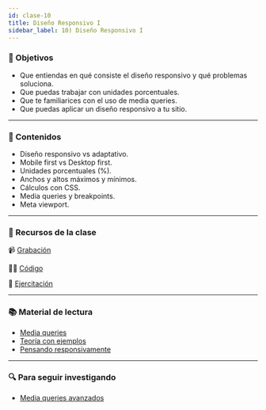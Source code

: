 ```yaml
---
id: clase-10
title: Diseño Responsivo I
sidebar_label: 10) Diseño Responsivo I
---
```


### 🏁 Objetivos

- Que entiendas en qué consiste el diseño responsivo y qué problemas soluciona.
- Que puedas trabajar con unidades porcentuales.
- Que te familiarices con el uso de media queries.
- Que puedas aplicar un diseño responsivo a tu sitio.

---

### 📝 Contenidos

- Diseño responsivo vs adaptativo.
- Mobile first vs Desktop first.
- Unidades porcentuales (%).
- Anchos y altos máximos y mínimos.
- Cálculos con CSS.
- Media queries y breakpoints.
- Meta viewport.

---

### 🚀 Recursos de la clase

📹 [Grabación]()

👩‍💻 [Código]()

💪 [Ejercitación](https://github.com/Ada-IT/ejercicios-frontend/blob/master/modulo-1/ejercicios/10-dise%C3%B1o-responsivo-I.md)

---

### 📚 Material de lectura

- [Media queries](https://frontend.adaitw.org/docs/html-css/hc16)
- [Teoría con ejemplos](https://ada7matm.github.io/pages/media-query.html)
- [Pensando responsivamente](https://www.freecodecamp.org/news/how-to-start-thinking-responsively/)

---

### 🔍 Para seguir investigando

- [Media queries avanzados](https://css-tricks.com/logic-in-media-queries/)
